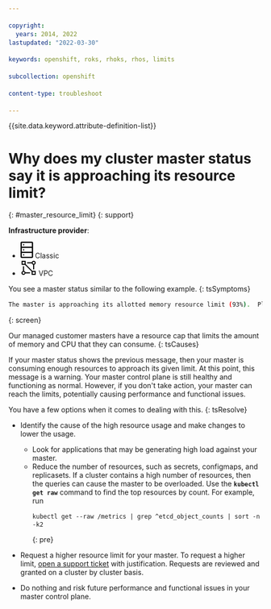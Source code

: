 ```yaml
---

copyright: 
  years: 2014, 2022
lastupdated: "2022-03-30"

keywords: openshift, roks, rhoks, rhos, limits

subcollection: openshift

content-type: troubleshoot

---
```


{{site.data.keyword.attribute-definition-list}}


# Why does my cluster master status say it is approaching its resource limit?
{: #master_resource_limit}
{: support}

**Infrastructure provider**:
* ![Classic infrastructure provider icon.](images/icon-classic-2.svg) Classic
* ![VPC infrastructure provider icon.](images/icon-vpc-2.svg) VPC


You see a master status similar to the following example.
{: tsSymptoms}

```sh
The master is approaching its allotted memory resource limit (93%).  Please consider reducing load on your master.  Exceeding the defined resource limit could cause reduced performance for your cluster's master control plane.
```
{: screen}

Our managed customer masters have a resource cap that limits the amount of memory and CPU that they can consume.
{: tsCauses}

If your master status shows the previous message, then your master is consuming enough resources to approach its given limit.  At this point, this message is a warning. Your master control plane is still healthy and functioning as normal.  However, if you don't take action, your master can reach the limits, potentially causing performance and functional issues.

You have a few options when it comes to dealing with this.
{: tsResolve}


- Identify the cause of the high resource usage and make changes to lower the usage.
    - Look for applications that may be generating high load against your master. 
    - Reduce the number of resources, such as secrets, configmaps, and replicasets.  If a cluster contains a high number of resources, then the queries can cause the master to be overloaded. Use the **`kubectl get raw`** command to find the top resources by count. For example, run 
        ```
        kubectl get --raw /metrics | grep ^etcd_object_counts | sort -n -k2
        ```
        {: pre}

- Request a higher resource limit for your master.  To request a higher limit, [open a support ticket](/docs/openshift?topic=openshift-get-help#help-support) with justification.  Requests are reviewed and granted on a cluster by cluster basis. 

- Do nothing and risk future performance and functional issues in your master control plane.
